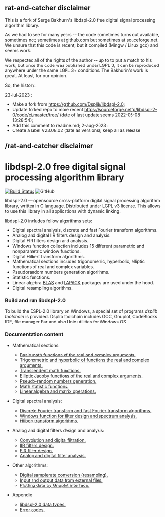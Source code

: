 ## rat-and-catcher disclaimer
This is a fork of Serge Bakhurin's libdspl-2.0 free digital signal processing algorithm library.

As we had to see for many years -- the code sometimes turns out available, sometimes not; sometimes at github.com but sometimes at souceforge.net. We unsure that this code is recent; but it compiled (Mingw / Linux gcc) and seems work.

We respected all of the rights of the author -- up to to put a match to his work, but once the code was published under LGPL 3, it can be reproduced anywhere under the same LGPL 3+ conditions. The Bakhurin's work is great. At least, for our opinion.

So, the history:

23-jul-2023 :
+   Make a fork from https://github.com/Dsplib/libdspl-2.0;
+   Update forked repo to more recent https://sourceforge.net/p/libdspl-2-0/code/ci/master/tree/ (date of last update seems 2022-05-08 13:28:54);
+   Add this comment to readme.md;
2-aug-2023 :
+   Create a label V23.08.02 (date as versions); keep all as release
## /rat-and-catcher disclaimer

# libdspl-2.0 free digital signal processing algorithm library

[![Build Status](https://travis-ci.org/Dsplib/libdspl-2.0.svg?branch=master)](https://travis-ci.org/Dsplib/libdspl-2.0)
![GitHub](https://img.shields.io/github/license/Dsplib/libdspl-2.0)

libdspl-2.0 — opensource cross-platform digital signal processing algorithm library, written in C language.
Distributed under LGPL v3 license. This allows to use this library in all applications with dynamic linking.

libdspl-2.0 includes follow algorithms sets:
* Digital spectral analysis, discrete and fast Fourier transform algorithms.
* Analog and digital IIR filters design and analysis.
* Digital FIR filters design and analysis.
* Windows function collection includes 15 different parametric and nonparametric window functions.
* Digital Hilbert transform algorithms.
* Mathematical sections includes trigonometric, hyperbolic, elliptic functions of real and complex variables.
* Pseudorandom numbers generation algorithms.
* Statistic functions.
* Linear algebra [BLAS](http://www.netlib.org/blas/) and [LAPACK](http://www.netlib.org/lapack/) packages are used under the hood.
* Digital resampling algorithms.


### Build and run libdspl-2.0
To build the DSPL-2.0 library on Windows, a special set of programs _dsplib_ _toolchain_ is provided. Dsplib toolchain includes GCC, Gnuplot, CodeBlocks IDE, file manager Far and also Unix utilities for Windows OS.


### Documentation content
* Mathematical sections:
  * [Basic math functions of the real and complex arguments.](http://en.dsplib.org/dspl/group___s_p_e_c___m_a_t_h___c_o_m_m_o_n___g_r_o_u_p.html)
  * [Trigonometric and hyperbolic of functions the real and complex arguments.](http://en.dsplib.org/dspl/group___s_p_e_c___m_a_t_h___t_r_i_g___g_r_o_u_p.html)
  * [Transcendent math functions.](http://en.dsplib.org/dspl/group___s_p_e_c___m_a_t_h___t_r_a_n_s_c_e_n_d.html)
  * [Elliptic Jacoby functions of the real and complex arguments.](http://en.dsplib.org/dspl/group___s_p_e_c___m_a_t_h___e_l_l_i_p___g_r_o_u_p.html)
  * [Pseudo-random numbers generation.](http://en.dsplib.org/dspl/group___s_p_e_c___m_a_t_h___r_a_n_d___g_e_n___g_r_o_u_p.html)
  * [Math statistic functions.](http://en.dsplib.org/dspl/group___s_p_e_c___m_a_t_h___s_t_a_t___g_r_o_u_p.html)
  * [Linear algebra and matrix operations.](http://en.dsplib.org/dspl/group___s_p_e_c___m_a_t_h___l_i_n_a_l_g___g_r_o_u_p.html)

* Digital spectral analysis:
  * [Discrete Fourier transform and fast Fourier transform algorithms.](http://en.dsplib.org/dspl/group___d_f_t___g_r_o_u_p.html)
  * [Windows function for filter design and spectrum analysis.](http://en.dsplib.org/dspl/group___w_i_n___g_r_o_u_p.html)
  * [Hilbert transform algorithms.](http://en.dsplib.org/dspl/group___h_i_l_b_e_r_t___g_r_o_u_p.html)

* Analog and digital filters design and analysis:
  * [Convolution and digital filtration.](http://en.dsplib.org/dspl/group___f_i_l_t_e_r___c_o_n_v___g_r_o_u_p.html)
  * [IIR filters design.](http://en.dsplib.org/dspl/group___i_i_r___f_i_l_t_e_r___d_e_s_i_g_n___g_r_o_u_p.html)
  * [FIR filter design.](http://en.dsplib.org/dspl/group___f_i_r___f_i_l_t_e_r___d_e_s_i_g_n___g_r_o_u_p.html)
  * [Analog and digital filter analysis.](http://en.dsplib.org/dspl/group___f_i_l_t_e_r___a_n_a_l_y_s_i_s___g_r_o_u_p.html)

* Other algorithms:
  * [Digital samplerate conversion (resampling).](http://en.dsplib.org/dspl/group___r_e_s_a_m_p_l_i_n_g___g_r_o_u_p.html)
  * [Input and output data from external files.](http://en.dsplib.org/dspl/group___i_n___o_u_t___g_r_o_u_p.html)
  * [Plotting data by Gnuplot interface.](http://en.dsplib.org/dspl/group___p_l_o_t___g_r_o_u_p.html)

* Appendix
  * [libdspl-2.0 data types.](http://en.dsplib.org/dspl/group___t_y_p_e_s___g_r_o_u_p.html)
  * [Error codes.](http://en.dsplib.org/dspl/group___e_r_r_o_r___c_o_d_e___g_r_o_u_p.html)
